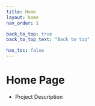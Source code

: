 ```yaml
---
title: Home
layout: home
nav_order: 1

back_to_top: true
back_to_top_text: "Back to top"

has_toc: false
---
```


# Home Page

- Project Description